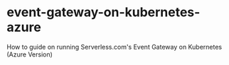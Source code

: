 # event-gateway-on-kubernetes-azure
How to guide on running Serverless.com's Event Gateway on Kubernetes (Azure Version)
